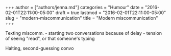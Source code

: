 +++
author = ["authors/jenna.md"]
categories = "Humour"
date = "2016-02-01T22:11:00-05:00"
draft = true
lastmod = "2016-02-01T22:11:00-05:00"
slug = "modern-miscommunication"
title = "Modern miscommunication"
+++

Texting miscomm. - starting two conversations because of delay - tension of seeing "read", or that someone's typing

Halting, second-guessing convo


